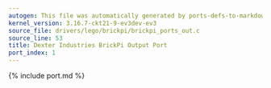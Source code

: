 ```yaml
---
autogen: This file was automatically generated by ports-defs-to-markdown.py
kernel_version: 3.16.7-ckt21-9-ev3dev-ev3
source_file: drivers/lego/brickpi/brickpi_ports_out.c
source_line: 53
title: Dexter Industries BrickPi Output Port
port_index: 1
---
```


{% include port.md %}
